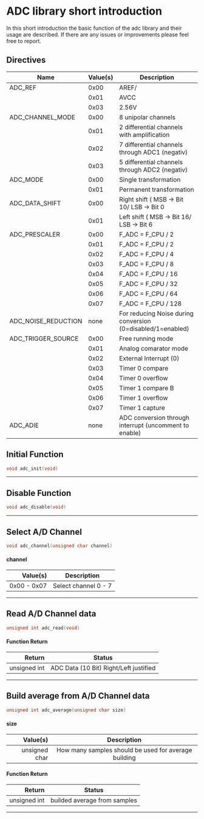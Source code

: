 # ADC library short introduction

In this short introduction the basic function of the adc library and their usage are described. If there are any issues or improvements please feel free to report.

## Directives

| Name                | Value(s) | Description                                                 |
|---------------------|:---------|-------------------------------------------------------------|
| ADC_REF             | 0x00     | AREF/                                                       |
|                     | 0x01     | AVCC                                                        |
|                     | 0x03     | 2.56V                                                       |
| ADC_CHANNEL_MODE    | 0x00     | 8 unipolar channels                                         |
|                     | 0x01     | 2 differential channels with amplification                  |
|                     | 0x02     | 7 differential channels through ADC1 (negativ)              |
|                     | 0x03     | 5 differential channels through ADC2 (negativ)              |
| ADC_MODE            | 0x00     | Single transformation                                       |
|                     | 0x01     | Permanent transformation                                    |
| ADC_DATA_SHIFT      | 0x00     | Right shift ( MSB -> Bit 10/ LSB -> Bit 0                   |
|                     | 0x01     | Left shift ( MSB -> Bit 16/ LSB -> Bit 6                    |
| ADC_PRESCALER       | 0x00     | F_ADC = F_CPU / 2                                           |
|                     | 0x01     | F_ADC = F_CPU / 2                                           |
|                     | 0x02     | F_ADC = F_CPU / 4                                           |
|                     | 0x03     | F_ADC = F_CPU / 8                                           |
|                     | 0x04     | F_ADC = F_CPU / 16                                          |
|                     | 0x05     | F_ADC = F_CPU / 32                                          |
|                     | 0x06     | F_ADC = F_CPU / 64                                          |
|                     | 0x07     | F_ADC = F_CPU / 128                                         |
| ADC_NOISE_REDUCTION | none     | For reducing Noise during conversion (0=disabled/1=enabled) |
| ADC_TRIGGER_SOURCE  | 0x00     | Free running mode                                           |
|                     | 0x01     | Analog comarator mode                                       |
|                     | 0x02     | External Interrupt (0)                                      |
|                     | 0x03     | Timer 0 compare                                             |
|                     | 0x04     | Timer 0 overflow                                            |
|                     | 0x05     | Timer 1 compare B                                           |
|                     | 0x06     | Timer 1 overflow                                            |
|                     | 0x07     | Timer 1 capture                                             |
| ADC_ADIE            | none     | ADC conversion through interrupt (uncomment to enable)      |

## Initial Function

```c
void adc_init(void)
```

---

## Disable Function

```c
void adc_disable(void)
```

---

## Select A/D Channel

```c
void adc_channel(unsigned char channel)
```

#### channel
| Value(s)    | Description          |
|------------:|:--------------------:|
| 0x00 - 0x07 | Select channel 0 - 7 |

---

## Read A/D Channel data

```c
unsigned int adc_read(void)
```

#### Function Return
| Return       | Status                                 |
|-------------:|:--------------------------------------:|
| unsigned int | ADC Data (10 Bit) Right/Left justified |

---

## Build average from A/D Channel data

```c
unsigned int adc_average(unsigned char size)
```

#### size
| Value(s)      | Description                                          |
|--------------:|:----------------------------------------------------:|
| unsigned char | How many samples should be used for average building |

#### Function Return
| Return       | Status                       |
|-------------:|:----------------------------:|
| unsigned int | builded average from samples |

---

